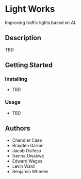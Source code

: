 # Light Works

Improving traffic lights based on AI.

## Description

TBD

## Getting Started

### Installing

* TBD

### Usage

* TBD

## Authors

* Chandler Case
* Brayden Garner
* Jacob Osifeso
* Ikenna Uwakwe
* Edward Wages
* Levin Ward
* Benjamin Wheeler
